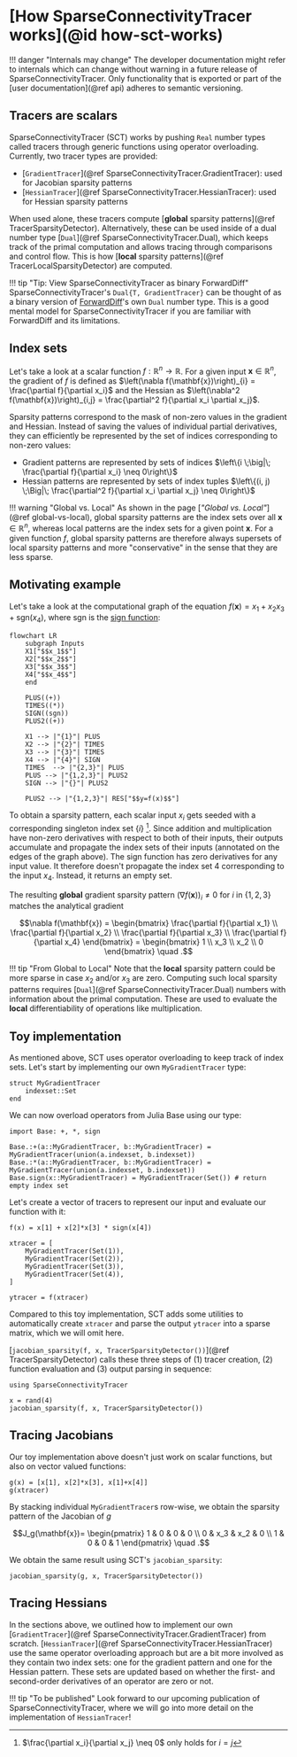# [How SparseConnectivityTracer works](@id how-sct-works)

!!! danger "Internals may change"
    The developer documentation might refer to internals which can change without warning in a future release of SparseConnectivityTracer.
    Only functionality that is exported or part of the [user documentation](@ref api) adheres to semantic versioning.


## Tracers are scalars

SparseConnectivityTracer (SCT) works by pushing `Real` number types called tracers through generic functions using operator overloading.
Currently, two tracer types are provided:

* [`GradientTracer`](@ref SparseConnectivityTracer.GradientTracer): used for Jacobian sparsity patterns
* [`HessianTracer`](@ref SparseConnectivityTracer.HessianTracer): used for Hessian sparsity patterns

When used alone, these tracers compute [**global** sparsity patterns](@ref TracerSparsityDetector).
Alternatively, these can be used inside of a dual number type [`Dual`](@ref SparseConnectivityTracer.Dual), 
which keeps track of the primal computation and allows tracing through comparisons and control flow.
This is how [**local** sparsity patterns](@ref TracerLocalSparsityDetector) are computed.

!!! tip "Tip: View SparseConnectivityTracer as binary ForwardDiff"
     SparseConnectivityTracer's `Dual{T, GradientTracer}` can be thought of as a binary version of [ForwardDiff](https://github.com/JuliaDiff/ForwardDiff.jl)'s own `Dual` number type.
     This is a good mental model for SparseConnectivityTracer if you are familiar with ForwardDiff and its limitations.


## Index sets

Let's take a look at a scalar function $f: \mathbb{R}^n \rightarrow \mathbb{R}$.
For a given input $\mathbf{x} \in \mathbb{R}^n$, 
the gradient of $f$ is defined as $\left(\nabla f(\mathbf{x})\right)_{i} = \frac{\partial f}{\partial x_i}$ 
and the Hessian as $\left(\nabla^2 f(\mathbf{x})\right)_{i,j} = \frac{\partial^2 f}{\partial x_i \partial x_j}$. 

Sparsity patterns correspond to the mask of non-zero values in the gradient and Hessian.
Instead of saving the values of individual partial derivatives, they can efficiently be represented by the set of indices corresponding to non-zero values:

* Gradient patterns are represented by sets of indices $\left\{i \;\big|\; \frac{\partial f}{\partial x_i} \neq 0\right\}$
* Hessian patterns are represented by sets of index tuples $\left\{(i, j) \;\Big|\; \frac{\partial^2 f}{\partial x_i \partial x_j} \neq 0\right\}$


!!! warning "Global vs. Local"
    As shown in the page [*"Global vs. Local"*](@ref global-vs-local),
    global sparsity patterns are the index sets over all $\mathbf{x}\in\mathbb{R}^n$,
    whereas local patterns are the index sets for a given point $\mathbf{x}$.
    For a given function $f$, global sparsity patterns are therefore always supersets of local sparsity patterns 
    and more "conservative" in the sense that they are less sparse. 

## Motivating example

Let's take a look at the computational graph of the equation $f(\mathbf{x}) = x_1 + x_2x_3 + \text{sgn}(x_4)$,
where $\text{sgn}$ is the [sign function](https://en.wikipedia.org/wiki/Sign_function):


```mermaid
flowchart LR
    subgraph Inputs
    X1["$$x_1$$"]
    X2["$$x_2$$"]
    X3["$$x_3$$"]
    X4["$$x_4$$"]
    end

    PLUS((+))
    TIMES((*))
    SIGN((sgn))
    PLUS2((+))

    X1 --> |"{1}"| PLUS
    X2 --> |"{2}"| TIMES
    X3 --> |"{3}"| TIMES
    X4 --> |"{4}"| SIGN
    TIMES  --> |"{2,3}"| PLUS
    PLUS --> |"{1,2,3}"| PLUS2
    SIGN --> |"{}"| PLUS2

    PLUS2 --> |"{1,2,3}"| RES["$$y=f(x)$$"]
```
To obtain a sparsity pattern, each scalar input $x_i$ gets seeded with a corresponding singleton index set $\{i\}$ [^1]. 
Since addition and multiplication have non-zero derivatives with respect to both of their inputs, 
their outputs accumulate and propagate the index sets of their inputs (annotated on the edges of the graph above).
The sign function has zero derivatives for any input value. It therefore doesn't propagate the index set ${4}$ corresponding to the input $x_4$. Instead, it returns an empty set.

[^1]: $\frac{\partial x_i}{\partial x_j} \neq 0$ only holds for $i=j$

The resulting **global** gradient sparsity pattern $\left(\nabla f(\mathbf{x})\right)_{i} \neq 0$ for $i$ in $\{1, 2, 3\}$ matches the analytical gradient

```math 
\nabla f(\mathbf{x}) = \begin{bmatrix}
    \frac{\partial f}{\partial x_1} \\
    \frac{\partial f}{\partial x_2} \\
    \frac{\partial f}{\partial x_3} \\
    \frac{\partial f}{\partial x_4}
\end{bmatrix}
=
\begin{bmatrix}
    1 \\
    x_3 \\
    x_2 \\
    0
\end{bmatrix} \quad .
```

!!! tip "From Global to Local"
    Note that the **local** sparsity pattern could be more sparse in case $x_2$ and/or $x_3$ are zero.
    Computing such local sparsity patterns requires [`Dual`](@ref SparseConnectivityTracer.Dual) numbers with information about the primal computation. 
    These are used to evaluate the **local** differentiability of operations like multiplication.

## Toy implementation

As mentioned above, SCT uses operator overloading to keep track of index sets.
Let's start by implementing our own `MyGradientTracer` type:

```@example toytracer
struct MyGradientTracer
    indexset::Set
end
```

We can now overload operators from Julia Base using our type:

```@example toytracer
import Base: +, *, sign

Base.:+(a::MyGradientTracer, b::MyGradientTracer) = MyGradientTracer(union(a.indexset, b.indexset))
Base.:*(a::MyGradientTracer, b::MyGradientTracer) = MyGradientTracer(union(a.indexset, b.indexset))
Base.sign(x::MyGradientTracer) = MyGradientTracer(Set()) # return empty index set
```

Let's create a vector of tracers to represent our input and evaluate our function with it:

```@example toytracer
f(x) = x[1] + x[2]*x[3] * sign(x[4])

xtracer = [
    MyGradientTracer(Set(1)),
    MyGradientTracer(Set(2)),
    MyGradientTracer(Set(3)),
    MyGradientTracer(Set(4)),
]

ytracer = f(xtracer)
```

Compared to this toy implementation, SCT adds some utilities to automatically create `xtracer` and parse the output `ytracer` into a sparse matrix, which we will omit here.

[`jacobian_sparsity(f, x, TracerSparsityDetector())`](@ref TracerSparsityDetector) calls these three steps of (1) tracer creation, (2) function evaluation and (3) output parsing in sequence:

```@example toytracer
using SparseConnectivityTracer

x = rand(4)
jacobian_sparsity(f, x, TracerSparsityDetector())
```

## Tracing Jacobians

Our toy implementation above doesn't just work on scalar functions, but also on vector valued functions:

```@example toytracer
g(x) = [x[1], x[2]*x[3], x[1]+x[4]]
g(xtracer)
```

By stacking individual `MyGradientTracer`s row-wise, we obtain the sparsity pattern of the Jacobian of $g$

```math
J_g(\mathbf{x})=
\begin{pmatrix}
1 & 0 & 0 & 0 \\
0 & x_3 & x_2 & 0 \\
1 & 0 & 0 & 1
\end{pmatrix} \quad .
```

We obtain the same result using SCT's `jacobian_sparsity`:
```@example toytracer
jacobian_sparsity(g, x, TracerSparsityDetector())
```

## Tracing Hessians

In the sections above, we outlined how to implement our own [`GradientTracer`](@ref SparseConnectivityTracer.GradientTracer) from scratch.
[`HessianTracer`](@ref SparseConnectivityTracer.HessianTracer) use the same operator overloading approach but are a bit more involved as they contain two index sets: 
one for the gradient pattern and one for the Hessian pattern. 
These sets are updated based on whether the first- and second-order derivatives of an operator are zero or not.

!!! tip "To be published"
    Look forward to our upcoming publication of SparseConnectivityTracer, 
    where we will go into more detail on the implementation of `HessianTracer`!
